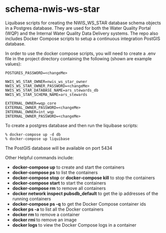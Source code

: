 # schema\-nwis\-ws\-star

Liquibase scripts for creating the NWIS\_WS\_STAR database schema objects in a Postgres database. They 
are used for both the Water Quality Portal (WQP) and the Internal Water Quality Data Delivery systems.
The repo also includes Docker Compose scripts to setup a continuous integration PostGIS database.

In order to use the docker compose scripts, you will need to create a .env file in the project directory containing
the following (shown are example values):
```
POSTGRES_PASSWORD=<changeMe>

NWIS_WS_STAR_OWNER=nwis_ws_star_owner
NWIS_WS_STAR_OWNER_PASSWORD=<changeMe>
NWIS_WS_STAR_DATABASE_NAME=ars_stewards_db
NWIS_WS_STAR_SCHEMA_NAME=ars_stewards

EXTERNAL_OWNER=wqp_core
EXTERNAL_OWNER_PASSWORD=<changeMe>
INTERNAL_OWNER=int_wqp
INTERNAL_OWNER_PASSWORD=<changeMe>

```

To create a postgres database and then run the liquibase scripts:
```
% docker-compose up -d db
% docker-compose up liquibase
```

The PostGIS database will be available on port 5434

Other Helpful commands include:
* __docker-compose up__ to create and start the containers
* __docker-compose ps__ to list the containers
* __docker-compose stop__ or __docker-compose kill__ to stop the containers
* __docker-compose start__ to start the containers
* __docker-compose rm__ to remove all containers
* __docker network inspect pubsdb_default__ to get the ip addresses of the running containers
* __docker-compose ps -q__ to get the Docker Compose container ids
* __docker ps -a__ to list all the Docker containers
* __docker rm <containerId>__ to remove a container
* __docker rmi <imageId>__ to remove an image
* __docker logs <containerID>__ to view the Docker Compose logs in a container
